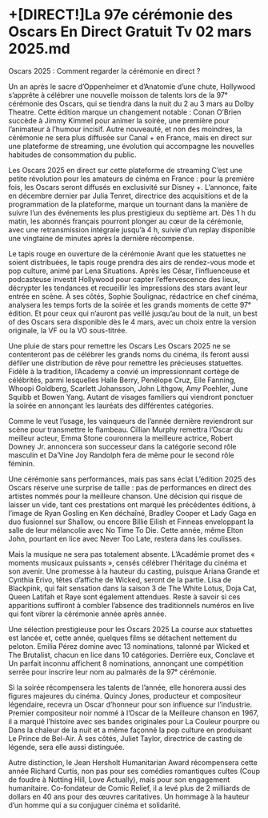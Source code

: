 # +[DIRECT!]La 97e cérémonie des Oscars En Direct Gratuit Tv 02 mars 2025.md
Oscars 2025 : Comment regarder la cérémonie en direct ?

Un an après le sacre d’Oppenheimer et d’Anatomie d’une chute, Hollywood s’apprête à célébrer une nouvelle moisson de talents lors de la 97ᵉ cérémonie des Oscars, qui se tiendra dans la nuit du 2 au 3 mars au Dolby Theatre. Cette édition marque un changement notable : Conan O’Brien succède à Jimmy Kimmel pour animer la soirée, une première pour l’animateur à l’humour incisif. Autre nouveauté, et non des moindres, la cérémonie ne sera plus diffusée sur Canal + en France, mais en direct sur une plateforme de streaming, une évolution qui accompagne les nouvelles habitudes de consommation du public.

Les Oscars 2025 en direct sur cette plateforme de streaming C’est une petite révolution pour les amateurs de cinéma en France : pour la première fois, les Oscars seront diffusés en exclusivité sur Disney +. L’annonce, faite en décembre dernier par Julia Tenret, directrice des acquisitions et de la programmation de la plateforme, marque un tournant dans la manière de suivre l’un des événements les plus prestigieux du septième art. Dès 1 h du matin, les abonnés français pourront plonger au cœur de la cérémonie, avec une retransmission intégrale jusqu’à 4 h, suivie d’un replay disponible une vingtaine de minutes après la dernière récompense.

Le tapis rouge en ouverture de la cérémonie Avant que les statuettes ne soient distribuées, le tapis rouge prendra des airs de rendez-vous mode et pop culture, animé par Lena Situations. Après les César, l’influenceuse et podcasteuse investit Hollywood pour capter l’effervescence des lieux, décrypter les tendances et recueillir les impressions des stars avant leur entrée en scène. À ses côtés, Sophie Soulignac, rédactrice en chef cinéma, analysera les temps forts de la soirée et les grands moments de cette 97ᵉ édition. Et pour ceux qui n’auront pas veillé jusqu’au bout de la nuit, un best of des Oscars sera disponible dès le 4 mars, avec un choix entre la version originale, la VF ou la VO sous-titrée.

Une pluie de stars pour remettre les Oscars Les Oscars 2025 ne se contenteront pas de célébrer les grands noms du cinéma, ils feront aussi défiler une distribution de rêve pour remettre les précieuses statuettes. Fidèle à la tradition, l’Academy a convié un impressionnant cortège de célébrités, parmi lesquelles Halle Berry, Penélope Cruz, Elle Fanning, Whoopi Goldberg, Scarlett Johansson, John Lithgow, Amy Poehler, June Squibb et Bowen Yang. Autant de visages familiers qui viendront ponctuer la soirée en annonçant les lauréats des différentes catégories.

Comme le veut l’usage, les vainqueurs de l’année dernière reviendront sur scène pour transmettre le flambeau. Cillian Murphy remettra l’Oscar du meilleur acteur, Emma Stone couronnera la meilleure actrice, Robert Downey Jr. annoncera son successeur dans la catégorie second rôle masculin et Da’Vine Joy Randolph fera de même pour le second rôle féminin.

Une cérémonie sans performances, mais pas sans éclat L’édition 2025 des Oscars réserve une surprise de taille : pas de performances en direct des artistes nommés pour la meilleure chanson. Une décision qui risque de laisser un vide, tant ces prestations ont marqué les précédentes éditions, à l’image de Ryan Gosling en Ken déchaîné, Bradley Cooper et Lady Gaga en duo fusionnel sur Shallow, ou encore Billie Eilish et Finneas enveloppant la salle de leur mélancolie avec No Time To Die. Cette année, même Elton John, pourtant en lice avec Never Too Late, restera dans les coulisses.

Mais la musique ne sera pas totalement absente. L’Académie promet des « moments musicaux puissants », censés célébrer l’héritage du cinéma et son avenir. Une promesse à la hauteur du casting, puisque Ariana Grande et Cynthia Erivo, têtes d’affiche de Wicked, seront de la partie. Lisa de Blackpink, qui fait sensation dans la saison 3 de The White Lotus, Doja Cat, Queen Latifah et Raye sont également attendues. Reste à savoir si ces apparitions suffiront à combler l’absence des traditionnels numéros en live qui font vibrer la cérémonie année après année.

Une sélection prestigieuse pour les Oscars 2025 La course aux statuettes est lancée et, cette année, quelques films se détachent nettement du peloton. Emilia Pérez domine avec 13 nominations, talonné par Wicked et The Brutalist, chacun en lice dans 10 catégories. Derrière eux, Conclave et Un parfait inconnu affichent 8 nominations, annonçant une compétition serrée pour inscrire leur nom au palmarès de la 97ᵉ cérémonie.

Si la soirée récompensera les talents de l’année, elle honorera aussi des figures majeures du cinéma. Quincy Jones, producteur et compositeur légendaire, recevra un Oscar d’honneur pour son influence sur l’industrie. Premier compositeur noir nommé à l’Oscar de la Meilleure chanson en 1967, il a marqué l’histoire avec ses bandes originales pour La Couleur pourpre ou Dans la chaleur de la nuit et a même façonné la pop culture en produisant Le Prince de Bel-Air. À ses côtés, Juliet Taylor, directrice de casting de légende, sera elle aussi distinguée.

Autre distinction, le Jean Hersholt Humanitarian Award récompensera cette année Richard Curtis, non pas pour ses comédies romantiques cultes (Coup de foudre à Notting Hill, Love Actually), mais pour son engagement humanitaire. Co-fondateur de Comic Relief, il a levé plus de 2 milliards de dollars en 40 ans pour des œuvres caritatives. Un hommage à la hauteur d’un homme qui a su conjuguer cinéma et solidarité.
